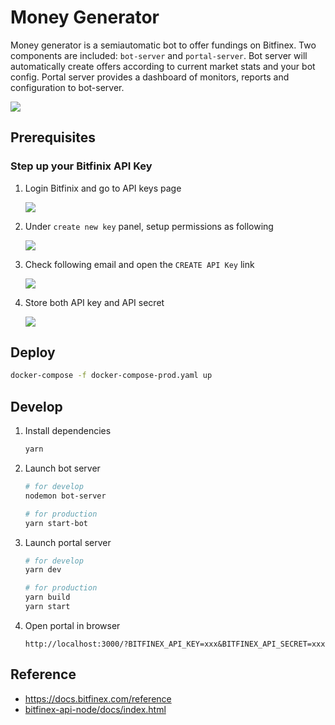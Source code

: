 # Money Generator

Money generator is a semiautomatic bot to offer fundings on Bitfinex.
Two components are included: `bot-server` and `portal-server`.
Bot server will automatically create offers according to current market stats and your bot config.
Portal server provides a dashboard of monitors, reports and configuration to bot-server.

![](./images/screen-shot.png)

## Prerequisites

### Step up your Bitfinix API Key

1. Login Bitfinix and go to API keys page

    ![](./images/step1.png)

2. Under `create new key` panel, setup permissions as following

    ![](./images/step2.png)

3. Check following email and open the `CREATE API Key` link

    ![](./images/step3.png)

4. Store both API key and API secret

    ![](./images/step4.png)

## Deploy

``` bash
docker-compose -f docker-compose-prod.yaml up
```

## Develop

1. Install dependencies

    ``` bash
    yarn
    ```

2. Launch bot server

    ``` bash
    # for develop
    nodemon bot-server

    # for production
    yarn start-bot
    ```

3. Launch portal server

    ``` bash
    # for develop
    yarn dev

    # for production
    yarn build
    yarn start
    ```

4. Open portal in browser

    `http://localhost:3000/?BITFINEX_API_KEY=xxx&BITFINEX_API_SECRET=xxx`

## Reference

- <https://docs.bitfinex.com/reference>
- [bitfinex-api-node/docs/index.html](./node_modules/bitfinex-api-node/docs/index.html)
